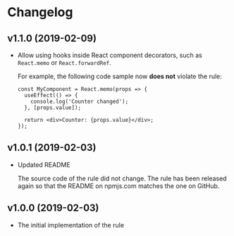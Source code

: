 # Changelog

## v1.1.0 (2019-02-09)

- Allow using hooks inside React component decorators, such as `React.memo` or `React.forwardRef`.

  For example, the following code sample now **does not** violate the rule:

  ```tsx
  const MyComponent = React.memo(props => {
    useEffect(() => {
      console.log('Counter changed');
    }, [props.value]);

    return <div>Counter: {props.value}</div>;
  });
  ```

## v1.0.1 (2019-02-03)

- Updated README

  The source code of the rule did not change. The rule has been released again so that the README on
  npmjs.com matches the one on GitHub.

## v1.0.0 (2019-02-03)

- The initial implementation of the rule
